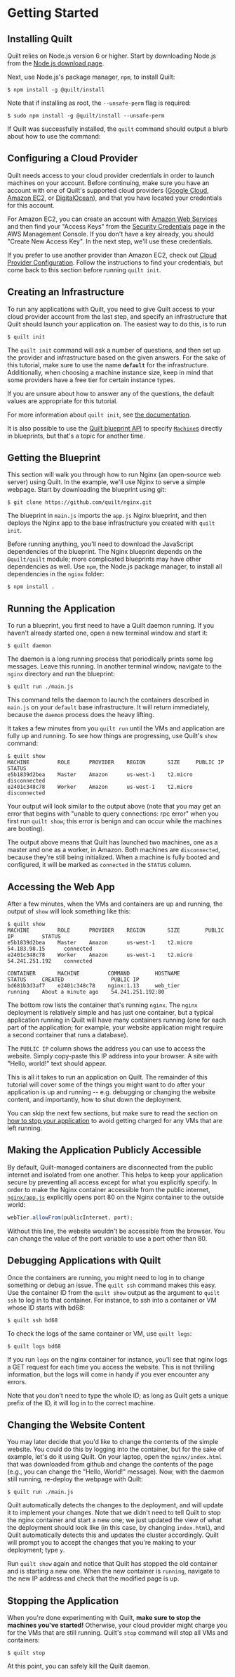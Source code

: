 # Getting Started

## Installing Quilt
Quilt relies on Node.js version 6 or higher.  Start by downloading Node.js from
the [Node.js download page](https://nodejs.org/en/download/).

Next, use Node.js's package manager, `npm`, to install Quilt:

```console
$ npm install -g @quilt/install
```

Note that if installing as root, the `--unsafe-perm` flag is required:

```console
$ sudo npm install -g @quilt/install --unsafe-perm
```

If Quilt was successfully installed, the `quilt` command should output a blurb
about how to use the command:

## Configuring a Cloud Provider
Quilt needs access to your cloud provider credentials in order to launch
machines on your account. Before continuing, make sure you have an account
with one of Quilt's supported cloud providers ([Google Cloud](https://cloud.google.com/),
[Amazon EC2](https://aws.amazon.com/ec2/), or
[DigitalOcean](https://www.digitalocean.com/)), and that you have located your
credentials for this account.

For Amazon EC2, you can create an account with [Amazon Web Services](https://aws.amazon.com/ec2/)
and then find your "Access Keys" from the
[Security Credentials](https://console.aws.amazon.com/iam/home?#security_credential)
page in the AWS Management Console. If you don't have a key already, you should
"Create New Access Key". In the next step, we'll use these credentials.

If you prefer to use another provider than Amazon EC2, check out
[Cloud Provider Configuration](#cloud-provider-configuration). Follow the
instructions to find your credentials, but come back to this section before
running `quilt init`.

## Creating an Infrastructure
To run any applications with Quilt, you need to give Quilt access to your cloud
provider account from the last step, and specify an infrastructure that Quilt
should launch your application on. The easiest way to do this, is to run

```console
$ quilt init
```

The `quilt init` command will ask a number of questions, and then set up the
provider and infrastructure based on the given answers. For the sake of this
tutorial, make sure to use the name **`default`** for the infrastructure.
Additionally, when choosing a machine instance size, keep in mind that some
providers have a free tier for certain instance types.

If you are unsure about how to answer any of the questions, the default
values are appropriate for this tutorial.

For more information about `quilt init`, see [the documentation](#init).

It is also possible to use the
[Quilt blueprint API](#quilt.js-api-documentation) to specify
[`Machine`s](#Machine) directly in blueprints, but that's a topic for another
time.

## Getting the Blueprint
This section will walk you through how to run Nginx (an open-source web server)
using Quilt. In the example, we'll use Nginx to serve a simple webpage. Start by
downloading the blueprint using git:

```console
$ git clone https://github.com/quilt/nginx.git
```

The blueprint in `main.js` imports the `app.js` Nginx blueprint, and then
deploys the Nginx app to the base infrastructure you created with `quilt init`.

Before running anything, you'll need to download the JavaScript dependencies of
the blueprint.  The Nginx blueprint depends on the `@quilt/quilt` module; more
complicated blueprints may have other dependencies as well. Use `npm`, the
Node.js package manager, to install all dependencies in the `nginx` folder:

```console
$ npm install .
```

## Running the Application
To run a blueprint, you first need to have a Quilt daemon running.  If you
haven't already started one, open a new terminal window and start it:

```console
$ quilt daemon
```

The daemon is a long running process that periodically prints some log messages.
Leave this running. In another terminal window, navigate to the `nginx`
directory and run the blueprint:

```console
$ quilt run ./main.js
```

This command tells the daemon to launch the containers described in `main.js`
on your `default` base infrastructure.  It will return immediately, because the
`daemon` process does the heavy lifting.

It takes a few minutes from you `quilt run` until the VMs and application are
fully up and running. To see how things are progressing, use Quilt's `show`
command:

```console
$ quilt show
MACHINE         ROLE      PROVIDER    REGION       SIZE     PUBLIC IP    STATUS
e5b1839d2bea    Master    Amazon      us-west-1    t2.micro              disconnected
e2401c348c78    Worker    Amazon      us-west-1    t2.micro              disconnected
```

Your output will look similar to the output above (note that you may get an
error that begins with "unable to query connections: rpc error" when you first
run `quilt show`; this error is benign and can occur while the machines are
booting).

The output above means that Quilt has launched two machines, one as a master and
one as a worker, in Amazon.  Both machines are `disconnected`, because they're
still being initialized. When a machine is fully booted and configured, it will
be marked as `connected` in the `STATUS` column.

## Accessing the Web App
After a few minutes, when the VMs and containers are up and running, the
output of `show` will look something like this:

```console
$ quilt show
MACHINE         ROLE      PROVIDER    REGION       SIZE        PUBLIC IP         STATUS
e5b1839d2bea    Master    Amazon      us-west-1    t2.micro    54.183.98.15      connected
e2401c348c78    Worker    Amazon      us-west-1    t2.micro    54.241.251.192    connected

CONTAINER       MACHINE         COMMAND        HOSTNAME           STATUS     CREATED               PUBLIC IP
bd681b3d3af7    e2401c348c78    nginx:1.13     web_tier           running    About a minute ago    54.241.251.192:80
```

The bottom row lists the container that's running `nginx`.  The `nginx`
deployment is relatively simple and has just one container, but a typical
application running in Quilt will have many containers running (one for each
part of the application; for example, your website application might require a
second container that runs a database).

The `PUBLIC IP` column shows the address you can use to access the website.
Simply copy-paste this IP address into your browser. A site with "Hello, world!"
text should appear.

This is all it takes to run an application on Quilt. The remainder of this
tutorial will cover some of the things you might want to do after your
application is up and running -- e.g. debugging or changing the website content,
and importantly, how to shut down the deployment.

<aside class="notice">You can skip the next few sections, but make sure to read
the section on <a href="http://docs.quilt.io/#stopping-the-application">
how to stop your application</a> to avoid getting charged for any VMs that are
left running.</aside>

## Making the Application Publicly Accessible
By default, Quilt-managed containers are disconnected from the public internet
and isolated from one another. This helps to keep your application secure by
preventing all access except for what you explicitly specify.
In order to make the Nginx container accessible
from the public internet,
[`nginx/app.js`](https://github.com/quilt/nginx/blob/master/app.js) explicitly
opens port 80 on the Nginx container to the outside world:

```javascript
webTier.allowFrom(publicInternet, port);
```

Without this line, the website wouldn't be accessible from the browser.
You can change the value of the port variable to use a port other than 80.

## Debugging Applications with Quilt
Once the containers are running, you might need to log in to change something
or debug an issue.  The `quilt ssh` command makes this easy.  Use the container
ID from the `quilt show` output as the argument to `quilt ssh` to log in to that
container. For instance, to ssh into a container or VM whose ID starts with
bd68:

```console
$ quilt ssh bd68
```

To check the logs of the same container or VM, use `quilt logs`:

```console
$ quilt logs bd68
```

If you run `logs` on the nginx container for instance, you'll see that nginx
logs a GET request for each time you access the website. This is not thrilling
information, but the logs will come in handy if you ever encounter any errors.

Note that you don't need to type the whole ID; as long as Quilt gets a unique
prefix of the ID, it will log in to the correct machine.

## Changing the Website Content
You may later decide that you'd like to change the contents of the simple
website.  You could do this by logging into the container, but for the sake of
example, let's do it using Quilt.  On your laptop, open the `nginx/index.html`
that was downloaded from github and change the contents of the page (e.g., you
can change the "Hello, World!" message).  Now, with the daemon still running,
re-deploy the webpage with Quilt:

```console
$ quilt run ./main.js
```

Quilt automatically detects the changes to the deployment, and will update it
to implement your changes.  Note that we didn't need to tell Quilt to
stop the nginx container and start a new one; we just updated the view of what
the deployment should look like (in this case, by changing `index.html`), and
Quilt automatically detects this and updates the cluster accordingly.  Quilt
will prompt you to accept the changes that you're making to your deployment;
type `y`.

Run `quilt show` again and notice that Quilt has stopped the old
container and is starting a new one.  When the new container is `running`,
navigate to the new IP address and check that the modified page is up.

## Stopping the Application
When you're done experimenting with Quilt, __make sure to stop the machines
you've started!__  Otherwise, your cloud provider might charge you for the
VMs that are still running.  Quilt's `stop` command will stop all VMs and
containers:

```console
$ quilt stop
```

At this point, you can safely kill the Quilt daemon.
